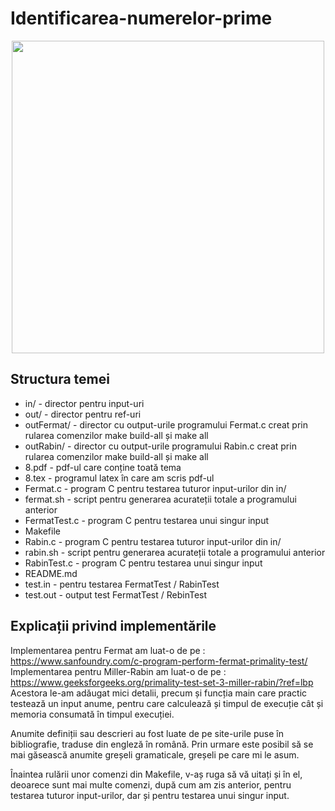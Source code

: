 # Identificarea-numerelor-prime

<div align="center"><img src="https://media.tenor.com/E6WFIZg8-sEAAAAC/prime-numbers-power-rangers.gif" width="500px"></div>

## Structura temei

* in/ - director pentru input-uri
* out/ - director pentru ref-uri
* outFermat/ - director cu output-urile programului Fermat.c creat prin rularea comenzilor make build-all și make all
* outRabin/ - director cu output-urile programului Rabin.c creat prin rularea comenzilor make build-all și make all
* 8.pdf - pdf-ul care conține toată tema
* 8.tex - programul latex în care am scris pdf-ul
* Fermat.c - program C pentru testarea tuturor input-urilor din in/
* fermat.sh - script pentru generarea acurateții totale a programului anterior
* FermatTest.c - program C pentru testarea unui singur input
* Makefile
* Rabin.c - program C pentru testarea tuturor input-urilor din in/
* rabin.sh - script pentru generarea acurateții totale a programului anterior
* RabinTest.c - program C pentru testarea unui singur input
* README.md
* test.in - pentru testarea FermatTest / RabinTest
* test.out - output test FermatTest / RebinTest

## Explicații privind implementările

Implementarea pentru Fermat am luat-o de pe : https://www.sanfoundry.com/c-program-perform-fermat-primality-test/
Implementarea pentru Miller-Rabin am luat-o de pe : https://www.geeksforgeeks.org/primality-test-set-3-miller-rabin/?ref=lbp
Acestora le-am adăugat mici detalii, precum și funcția main care practic testează un input anume, pentru care calculează
și timpul de execuție cât și memoria consumată în timpul execuției.

Anumite definiții sau descrieri au fost luate de pe site-urile puse în bibliografie, traduse din engleză în română. Prin
urmare este posibil să se mai găsească anumite greșeli gramaticale, greșeli pe care mi le asum.

Înaintea rulării unor comenzi din Makefile, v-aș ruga să vă uitați și în el, deoarece sunt mai multe comenzi, după cum
am zis anterior, pentru testarea tuturor input-urilor, dar și pentru testarea unui singur input.
